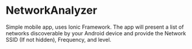 # NetworkAnalyzer
Simple mobile app, uses Ionic Framework. The app will present a list of networks discoverable by your Android device and provide the Network SSID (If not hidden), Frequency, and level.
